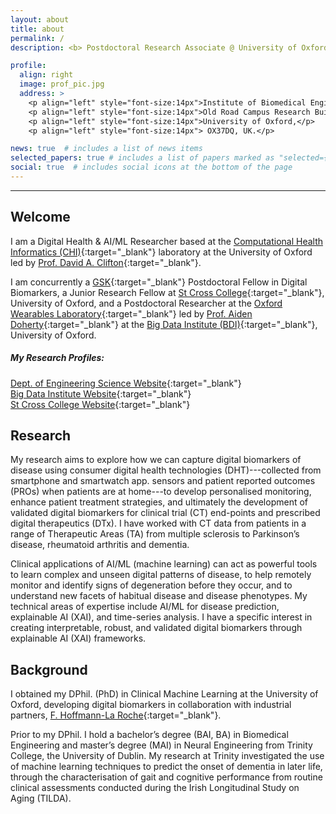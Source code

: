 ```yaml
---
layout: about
title: about
permalink: /
description: <b> Postdoctoral Research Associate @ University of Oxford | GSK Postdoctoral Fellow </b><br> D.Phil. in Clinical Machine Learning from the University of Oxford.

profile:
  align: right
  image: prof_pic.jpg
  address: >
    <p align="left" style="font-size:14px">Institute of Biomedical Engineering (IBME),</p>
    <p align="left" style="font-size:14px">Old Road Campus Research Building (ORCRB),</p>
    <p align="left" style="font-size:14px">University of Oxford,</p>
    <p align="left" style="font-size:14px"> OX37DQ, UK.</p>

news: true  # includes a list of news items
selected_papers: true # includes a list of papers marked as "selected={true}"
social: true  # includes social icons at the bottom of the page
---
```


*** 

## Welcome 
I am a Digital Health & AI/ML Researcher based at the [Computational Health Informatics (CHI)](https://eng.ox.ac.uk/chi/){:target="\_blank"} laboratory at the University of Oxford led by [Prof. David A. Clifton](https://eng.ox.ac.uk/chi/team/){:target="\_blank"}. 

I am concurrently a [GSK](https://www.gsk.com/en-gb/){:target="\_blank"} Postdoctoral Fellow in Digital Biomarkers, a Junior Research Fellow at [St Cross College](https://www.stx.ox.ac.uk/people/dr-andrew-creagh){:target="\_blank"}, University of Oxford, and a Postdoctoral Researcher at the [Oxford Wearables Laboratory](https://www.bdi.ox.ac.uk/research/wearables-group){:target="\_blank"} led by [Prof. Aiden Doherty](https://www.bdi.ox.ac.uk/Team/aiden-doherty){:target="\_blank"} at the [Big Data Institute (BDI)](https://www.bdi.ox.ac.uk/){:target="\_blank"}, University of Oxford. <br> 

##### My Research Profiles:
[Dept. of Engineering Science Website](https://eng.ox.ac.uk/people/andrew-creagh/){:target="\_blank"} <br>
[Big Data Institute Website](https://www.bdi.ox.ac.uk/Team/andrew-creagh){:target="\_blank"} <br>
[St Cross College Website](https://www.stx.ox.ac.uk/people/dr-andrew-creagh){:target="\_blank"}<br>

## Research 
My research aims to explore how we can capture digital biomarkers of disease using consumer digital health technologies (DHT)---collected from smartphone and smartwatch app. sensors and patient reported outcomes (PROs) when patients are at home---to develop personalised monitoring, enhance patient treatment strategies, and ultimately the development of validated digital biomarkers for clinical trial (CT) end-points and prescribed digital therapeutics (DTx). I have worked with CT data from patients in a range of Therapeutic Areas (TA) from multiple sclerosis to Parkinson’s disease, rheumatoid arthritis and dementia.

Clinical applications of AI/ML (machine learning) can act as powerful tools to learn complex and unseen digital patterns of disease, to help remotely monitor and identify signs of degeneration before they occur, and to understand new facets of habitual disease and disease phenotypes. My technical areas of expertise include AI/ML for disease prediction, explainable AI (XAI), and time-series analysis. I have a specific interest in creating interpretable, robust, and validated digital biomarkers through explainable AI (XAI) frameworks. 

## Background 
I obtained my DPhil. (PhD) in Clinical Machine Learning at the University of Oxford, developing digital biomarkers in collaboration with industrial partners, [F. Hoffmann-La Roche](https://www.roche.com/about/priorities/personalised_healthcare/digital-biomarkers.htm){:target="\_blank"}. 

Prior to my DPhil. I hold a bachelor’s degree (BAI, BA) in Biomedical Engineering and master’s degree (MAI) in Neural Engineering from Trinity College, the University of Dublin. My research at Trinity investigated the use of machine learning techniques to predict the onset of dementia in later life, through the characterisation of gait and cognitive performance from routine clinical assessments conducted during the Irish Longitudinal Study on Aging (TILDA). 

